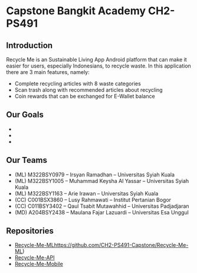 # Capstone Bangkit Academy CH2-PS491

## Introduction

Recycle Me is an Sustainable Living App Android platform that can make it easier for users, especially Indonesians, to recycle waste. In this application there are 3 main features, namely:
- Complete recycling articles with 8 waste categories
- Scan trash along with recommended articles about recycling
- Coin rewards that can be exchanged for E-Wallet balance

## Our Goals
-
-
-

## Our Teams
- (ML) M322BSY0979 – Irsyan Ramadhan – Universitas Syiah Kuala
- (ML) M322BSY1005 – Muhammad Keysha Al Yassar – Universitas Syiah Kuala
- (ML) M322BSY1163 – Arie Irawan – Universitas Syiah Kuala
- (CC) C001BSX3860 – Lusy Rahmawati – Institut Pertanian Bogor
- (CC) C011BSY3402 – Qaul Tsabit Mutawahhid – Universitas Padjadjaran
- (MD) A204BSY2438 – Maulana Fajar Lazuardi – Universitas Esa Unggul

## Repositories
- [Recycle-Me-ML](https://github.com/CH2-PS491-Capstone/Recycle-Me-ML)https://github.com/CH2-PS491-Capstone/Recycle-Me-ML)
- [Recycle-Me-API](https://github.com/CH2-PS491-Capstone/Recycle-Me-API)
- [Recycle-Me-Mobile](https://github.com/CH2-PS491-Capstone/Recycle-Me-Mobile)
